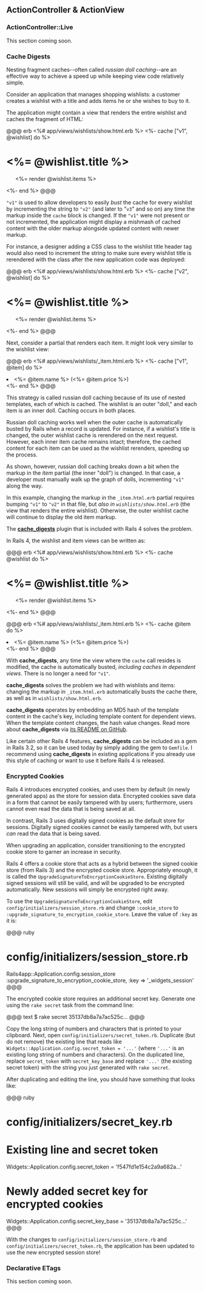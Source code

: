 ## ActionController & ActionView

### <a id="action-controller-live"></a>ActionController::Live

This section coming soon.

<!-- LIVE -->

### <a id="cache-digests"></a>Cache Digests

Nesting fragment caches--often called *russian doll caching*--are an effective
way to achieve a speed up while keeping view code relatively simple.

Consider an application that manages shopping wishlists: a customer creates
a wishlist with a title and adds items he or she wishes to buy to it.

The application might contain a view that renders the entire wishlist
and caches the fragment of HTML:

@@@ erb
<%# app/views/wishlists/show.html.erb %>
<%- cache ["v1", @wishlist] do %>
  <h1><%= @wishlist.title %></h1>

  <ul>
    <%= render @wishlist.items %>
  </ul>
<%- end %>
@@@

`"v1"` is used to allow developers to easily *bust* the cache for every
wishlist by incrementing the string to `"v2"` (and later to "`v3`" and so on)
any time the markup inside the `cache` block is changed. If the `"v1"` were not
present or not incremented, the application might display a mishmash of cached
content with the older markup alongside updated content with newer markup.

For instance, a designer adding a CSS class to the wishlist title header tag
would also need to increment the string to make sure every wishlist title
is rerendered with the class after the new application code was deployed:

@@@ erb
<%# app/views/wishlists/show.html.erb %>
<%- cache ["v2", @wishlist] do %>
  <h1 class="wishlist-title"><%= @wishlist.title %></h1>

  <ul>
    <%= render @wishlist.items %>
  </ul>
<%- end %>
@@@

Next, consider a partial that renders each item. It might look very similar
to the wishlist view:

@@@ erb
<%# app/views/wishlists/_item.html.erb %>
<%- cache ["v1", @item] do %>
  <li><%= @item.name %> (<%= @item.price %>)</li>
<%- end %>
@@@

This strategy is called russian doll caching because of its use of nested
templates, each of which is cached. The wishlist is an outer "doll," and each
item is an inner doll. Caching occurs in both places.

Russian doll caching works well when the outer cache is automatically busted
by Rails when a record is updated. For instance, if a wishlist's title is
changed, the outer wishlist cache is rerendered on the next request. However,
each inner item cache remains intact; therefore, the cached content for each
item can be used as the wishlist rerenders, speeding up the process.

As shown, however, russian doll caching breaks down a bit when the markup in
the *item* partial (the inner "doll") is changed. In that case, a developer
must manually walk up the graph of dolls, incrementing `"v1"` along the way.

In this example, changing the markup in the `_item.html.erb` partial requires
bumping `"v1"` to `"v2"` in that file, but *also in `wishlists/show.html.erb`*
(the view that renders the entire wishlist). Otherwise, the outer wishlist
cache will continue to display the old item markup.

The [**cache_digests**](https://github.com/rails/cache_digests) plugin that
is included with Rails 4 solves the problem.

In Rails 4, the wishlist and item views can be written as:

@@@ erb
<%# app/views/wishlists/show.html.erb %>
<%- cache @wishlist do %>
  <h1 class="wishlist-title"><%= @wishlist.title %></h1>

  <ul>
    <%= render @wishlist.items %>
  </ul>
<%- end %>
@@@

<p></p>

@@@ erb
<%# app/views/wishlists/_item.html.erb %>
<%- cache @item do %>
  <li><%= @item.name %> (<%= @item.price %>)</li>
<%- end %>
@@@

With **cache_digests**, any time the view where the `cache` call resides is
modified, the cache is automatically busted, *including caches in dependent
views*. There is no longer a need for `"v1"`.

**cache_digests** solves the problem we had with wishlists and items: changing
the markup in `_item.html.erb` automatically busts the cache there, as well as
in `wishlists/show.html.erb`.

**cache_digests** operates by embedding an MD5 hash of the template content in
the cache's key, including template content for dependent views. When the
template content changes, the hash value changes. Read more about
**cache_digests** via [its README on
GitHub](https://github.com/rails/cache_digests).

Like certain other Rails 4 features, **cache_digests** can be included as a gem
in Rails 3.2, so it can be used today by simply adding the gem to `Gemfile`. I
recommend using **cache_digests** in existing applications if you already use
this style of caching or want to use it before Rails 4 is released.

### <a id="encrypted-cookies"></a>Encrypted Cookies

Rails 4 introduces encrypted cookies, and uses them by default (in newly
generated apps) as the store for session data. Encrypted cookies save data in a
form that cannot be easily tampered with by users; furthermore, users cannot
even read the data that is being saved at all.

In contrast, Rails 3 uses digitally signed cookies as the default store for
sessions. Digitally signed cookies cannot be easily tampered with, but users
*can* read the data that is being saved.

When upgrading an application, consider transitioning to the encrypted cookie
store to garner an increase in security.

Rails 4 offers a cookie store that acts as a hybrid between the signed cookie
store (from Rails 3) and the encrypted cookie store. Appropriately enough, it
is called the `UpgradeSignatureToEncryptionCookieStore`. Existing digitally
signed sessions will still be valid, and will be upgraded to be encrypted
automatically. New sessions will simply be encrypted right away.

To use the `UpgradeSignatureToEncryptionCookieStore`, edit
`config/initializers/session_store.rb` and change `:cookie_store` to
`:upgrade_signature_to_encryption_cookie_store`. Leave the value of `:key` as
it is:

@@@ ruby
# config/initializers/session_store.rb
Rails4app::Application.config.session_store :upgrade_signature_to_encryption_cookie_store,
                                            :key => '_widgets_session'
@@@

The encrypted cookie store requires an additional secret key. Generate one
using the `rake secret` task from the command line:

@@@ text
$ rake secret
35137db8a7a7ac525c...
@@@

Copy the long string of numbers and characters that is printed to your
clipboard. Next, open `config/initializers/secret_token.rb`. Duplicate (but do
not remove) the existing line that reads like
`Widgets::Application.config.secret_token = '...'` (where `'...'` is an
existing long string of numbers and characters). On the duplicated line,
replace `secret_token` with `secret_key_base` and replace `'...'` (the existing
secret token) with the string you just generated with `rake secret`.

After duplicating and editing the line, you should have something that looks
like:

@@@ ruby
# config/initializers/secret_key.rb

# Existing line and secret token
Widgets::Application.config.secret_token = 'f547fd1e154c2a9a682a...'

# Newly added secret key for encrypted cookies
Widgets::Application.config.secret_key_base = '35137db8a7a7ac525c...'
@@@

With the changes to `config/initializers/session_store.rb` and
`config/initializers/secret_token.rb`, the application has been updated to use
the new encrypted session store!

<!-- TODO: Talk about what things look like in new apps? -->

### <a id="etagger"></a>Declarative ETags

This section coming soon.
